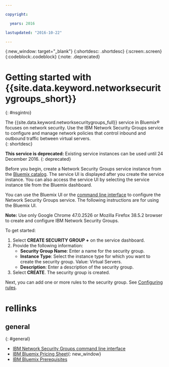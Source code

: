 ```yaml
---

copyright:

  years: 2016

lastupdated: "2016-10-22"

---
```


{:new_window: target="_blank"}
{:shortdesc: .shortdesc}
{:screen:.screen}
{:codeblock:.codeblock}
{:note: .deprecated}

# Getting started with {{site.data.keyword.networksecuritygroups_short}}
{: #nsgintro}  

The {{site.data.keyword.networksecuritygroups_full}} service in Bluemix&reg; focuses on network security. Use the IBM Network Security Groups service to configure and manage network policies that control inbound and outbound traffic between virtual servers.  
{: shortdesc}

**This service is deprecated:** Existing service instances can be used until 24 December 2016. 
{: deprecated}

Before you begin, create a Network Security Groups service instance from the [Bluemix catalog](https://console.{DomainName}/catalog/services/network-security-groups/). The service UI is displayed after you create the service instance. You can also access the service UI by selecting the service instance tile from the Bluemix dashboard.

You can use the Bluemix UI or the [command line interface](https://new-console.{DomainName}/docs/cli/plugins/networksecuritygroups/index.html) to configure the Network Security Groups service. The following instructions are for using the Bluemix UI.

**Note:** Use only Google Chrome 47.0.2526 or Mozilla Firefox 38.5.2 browser to create and configure IBM Network Security Groups.

To get started:

1. Select **CREATE SECURITY GROUP +** on the service dashboard.
2. Provide the following information:  
	* **Security Group Name**: Enter a name for the security group.
	* **Instance Type**: Select the instance type for which you want to create the security group. Value: Virtual Servers.  
	* **Description**: Enter a description of the security group.
3. Select **CREATE**. The security group is created.  

Next, you can add one or more rules to the security group. See [Configuring rules](https://new-console.{DomainName}/docs/services/networksecuritygroups/networksecuritygroups_rules.html#nsgrules).

# rellinks
## general  
{: #general}  
* [IBM Network Security Groups command line interface](../../cli/plugins/networksecuritygroups/index.html)
* [IBM Bluemix Pricing Sheet](https://console.{DomainName}/pricing/){: new_window}
* [IBM Bluemix Prerequisites](https://developer.ibm.com/bluemix/support/#prereqs)
